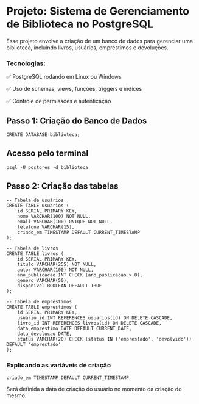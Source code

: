 # Projeto: Sistema de Gerenciamento de Biblioteca no PostgreSQL

Esse projeto envolve a criação de um banco de dados para gerenciar uma biblioteca, incluindo livros, usuários, empréstimos e devoluções.

### Tecnologias:

✅ PostgreSQL rodando em Linux ou Windows

✅ Uso de schemas, views, funções, triggers e índices

✅ Controle de permissões e autenticação

## Passo 1: Criação do Banco de Dados

```PGSQL
CREATE DATABASE biblioteca;
```

## Acesso pelo terminal

```
psql -U postgres -d biblioteca
```

## Passo 2: Criação das tabelas

```PGSQL
-- Tabela de usuários
CREATE TABLE usuarios (
    id SERIAL PRIMARY KEY,
    nome VARCHAR(100) NOT NULL,
    email VARCHAR(100) UNIQUE NOT NULL,
    telefone VARCHAR(15),
    criado_em TIMESTAMP DEFAULT CURRENT_TIMESTAMP
);

-- Tabela de livros
CREATE TABLE livros (
    id SERIAL PRIMARY KEY,
    titulo VARCHAR(255) NOT NULL,
    autor VARCHAR(100) NOT NULL,
    ano_publicacao INT CHECK (ano_publicacao > 0),
    genero VARCHAR(50),
    disponivel BOOLEAN DEFAULT TRUE
);

-- Tabela de empréstimos
CREATE TABLE emprestimos (
    id SERIAL PRIMARY KEY,
    usuario_id INT REFERENCES usuarios(id) ON DELETE CASCADE,
    livro_id INT REFERENCES livros(id) ON DELETE CASCADE,
    data_emprestimo DATE DEFAULT CURRENT_DATE,
    data_devolucao DATE,
    status VARCHAR(20) CHECK (status IN ('emprestado', 'devolvido')) DEFAULT 'emprestado'
);
```

### Explicando as variáveis de criação

```PGSQL
criado_em TIMESTAMP DEFAULT CURRENT_TIMESTAMP
```

Será definida a data de criação do usuário no momento da criação do mesmo.









